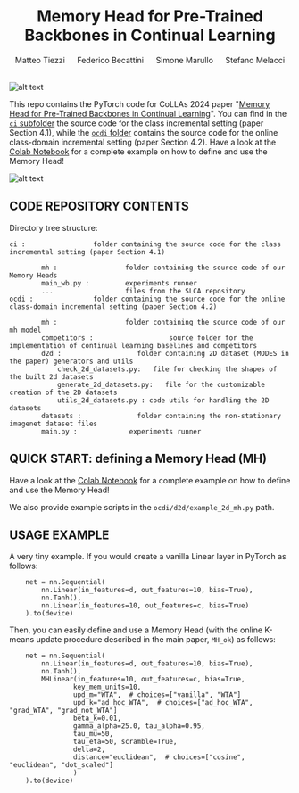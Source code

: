 
<div align="center">
  
  <div>
  <h1>Memory Head for Pre-Trained Backbones in Continual Learning</h1>
  </div>

  <div>
      Matteo Tiezzi &emsp; Federico Becattini &emsp; Simone Marullo &emsp; Stefano Melacci
  </div>
  <br/>

</div>

![alt text](img/mh.png "Memory Head")


This repo contains the PyTorch code for CoLLAs 2024 paper "[Memory Head for Pre-Trained Backbones in Continual Learning](tba)".
You can find in the [`ci` subfolder](https://github.com/sailab-code/memory_head/tree/main/ci) the source code for the class incremental setting (paper Section 4.1), while the [`ocdi` folder](https://github.com/sailab-code/memory_head/tree/main/ocdi) contains the source code for the online class-domain incremental setting (paper Section 4.2). Have a look at the [Colab Notebook](https://github.com/mtiezzi/memory_head/blob/main/mh_example.ipynb) for a complete example on how to define and use the Memory Head!



![alt text](img/dec.png "Decision boundaries")

CODE REPOSITORY CONTENTS
------------------------
Directory tree structure:

    ci :                 folder containing the source code for the class incremental setting (paper Section 4.1)

            mh :                 folder containing the source code of our Memory Heads
            main_wb.py :         experiments runner
            ...                  files from the SLCA repository
    ocdi :               folder containing the source code for the online class-domain incremental setting (paper Section 4.2)
    
            mh :                 folder containing the source code of our mh model
            competitors :                   source folder for the implementation of continual learning baselines and competitors  
            d2d :                   folder containing 2D dataset (MODES in the paper) generators and utils
                check_2d_datasets.py:   file for checking the shapes of the built 2d datasets
                generate_2d_datasets.py:   file for the customizable creation of the 2D datasets
                utils_2d_datasets.py : code utils for handling the 2D datasets 
            datasets :              folder containing the non-stationary imagenet dataset files    
            main.py :             experiments runner


QUICK START: defining a Memory Head (MH)
--------------------------
Have a look at the [Colab Notebook](https://github.com/mtiezzi/memory_head/blob/main/mh_example.ipynb) for a complete example on how to define and use the Memory Head!

We also provide example scripts in the `ocdi/d2d/example_2d_mh.py` path. 


USAGE EXAMPLE
-------------

A very tiny example. If you would create a vanilla Linear layer in PyTorch as follows:

        net = nn.Sequential(
            nn.Linear(in_features=d, out_features=10, bias=True),
            nn.Tanh(),
            nn.Linear(in_features=10, out_features=c, bias=True)
        ).to(device)


Then, you can easily define and use a Memory Head (with the online K-means update procedure described in the main paper, `MH_ok`) as follows:

        net = nn.Sequential(
            nn.Linear(in_features=d, out_features=10, bias=True),
            nn.Tanh(),
            MHLinear(in_features=10, out_features=c, bias=True,
                    key_mem_units=10,
                    upd_m="WTA",  # choices=["vanilla", "WTA"]
                    upd_k="ad_hoc_WTA",  # choices=["ad_hoc_WTA", "grad_WTA", "grad_not_WTA"]
                    beta_k=0.01,
                    gamma_alpha=25.0, tau_alpha=0.95,
                    tau_mu=50,
                    tau_eta=50, scramble=True,
                    delta=2,
                    distance="euclidean",  # choices=["cosine", "euclidean", "dot_scaled"]
                    )
        ).to(device)


